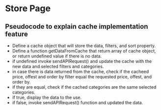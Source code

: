 # Store Page
## Pseudocode to explain cache implementation feature
- Define a cache object that will store the data, filters, and sort property.
- Define a function getDataFromCache that return array of cache object, or return undefined value if there is no data.
- if undefined invoke sendAPIRequest() and update the cache with the new data and selected filters and categories.
- in case there is data returned from the cache, check if the cacheed price, offest and order by filter equal the requested price, offest, and order by.
- if they are equal, check if the cached categories are the same selected categories.
- if true, display the data to the use.
- if false, invoke sendAPIRequest() function and updated the data.
